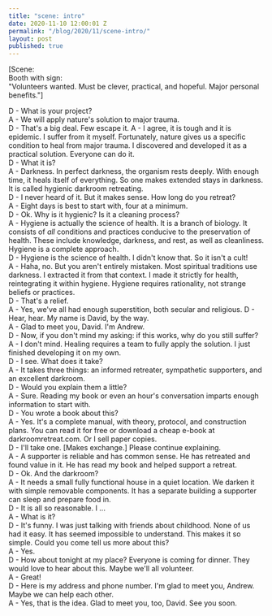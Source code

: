 ```yaml
---
title: "scene: intro"
date: 2020-11-10 12:00:01 Z
permalink: "/blog/2020/11/scene-intro/"
layout: post
published: true
---
```


[Scene:  
Booth with sign:  
"Volunteers wanted. Must be clever, practical, and hopeful. Major personal benefits."]

D - What is your project?  
A - We will apply nature's solution to major trauma.   
D - That's a big deal. Few escape it.
A - I agree, it is tough and it is epidemic. I suffer from it myself. Fortunately, nature gives us a specific condition to heal from major trauma. I discovered and developed it as a practical solution. Everyone can do it.  
D - What it is?  
A - Darkness. In perfect darkness, the organism rests deeply. With enough time, it heals itself of everything. So one makes extended stays in darkness. It is called hygienic darkroom retreating.  
D - I never heard of it. But it makes sense. How long do you retreat?  
A - Eight days is best to start with, four at a minimum.  
D - Ok. Why is it hygienic? Is it a cleaning process?  
A - Hygiene is actually the science of health. It is a branch of biology. It consists of _all_ conditions and practices conducive to the preservation of health. These include knowledge, darkness, and rest, as well as cleanliness. Hygiene is a complete approach.  
D - Hygiene is the science of health. I didn't know that. So it isn't a cult!  
A - Haha, no. But you aren't entirely mistaken. Most spiritual traditions use darkness. I extracted it from that context. I made it strictly for health, reintegrating it within hygiene. Hygiene requires rationality, not strange beliefs or practices.  
D - That's a relief.  
A - Yes, we've all had enough superstition, both secular and religious.
D - Hear, hear. My name is David, by the way.  
A - Glad to meet you, David. I'm Andrew.  
D - Now, if you don't mind my asking: if this works, why do you still suffer?  
A - I don't mind. Healing requires a team to fully apply the solution. I just finished developing it on my own.  
D - I see. What does it take?  
A - It takes three things: an informed retreater, sympathetic supporters, and an excellent darkroom.  
D - Would you explain them a little?  
A - Sure. Reading my book or even an hour's conversation imparts enough information to start with.  
D - You wrote a book about this?  
A - Yes. It's a complete manual, with theory, protocol, and construction plans. You can read it for free or download a cheap e-book at darkroomretreat.com. Or I sell paper copies.  
D - I'll take one. [Makes exchange.] Please continue explaining.  
A - A supporter is reliable and has common sense. He has retreated and found value in it. He has read my book and helped support a retreat.  
D - Ok. And the darkroom?  
A - It needs a small fully functional house in a quiet location. We darken it with simple removable components. It has a separate building a supporter can sleep and prepare food in.  
D - It is all so reasonable. I ...  
A - What is it?  
D - It's funny. I was just talking with friends about childhood. None of us had it easy. It has seemed impossible to understand. This makes it so simple. Could you come tell us more about this?   
A - Yes.   
D - How about tonight at my place? Everyone is coming for dinner. They would love to hear about this. Maybe we'll all volunteer.  
A - Great!  
D - Here is my address and phone number. I'm glad to meet you, Andrew. Maybe we can help each other.  
A - Yes, that is the idea. Glad to meet you, too, David. See you soon.
